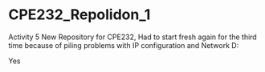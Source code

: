 # CPE232_Repolidon_1
Activity 5
New Repository for CPE232, 
Had to start fresh again for the third time
because of piling problems with IP configuration and Network
D:

Yes

